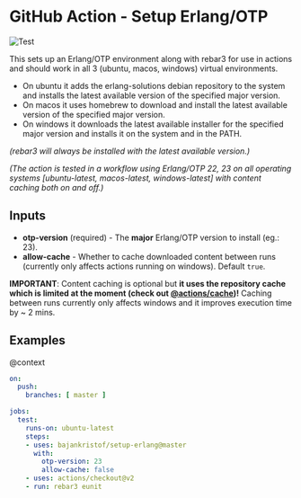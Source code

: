 # GitHub Action - Setup Erlang/OTP

![Test](https://github.com/bajankristof/setup-erlang/workflows/Test/badge.svg?branch=master)

This sets up an Erlang/OTP environment along with rebar3 for use in actions and should work in all 3 (ubuntu, macos, windows) virtual environments.

- On ubuntu it adds the erlang-solutions debian repository to the system and installs the latest available version of the specified major version.
- On macos it uses homebrew to download and install the latest available version of the specified major version.
- On windows it downloads the latest available installer for the specified major version and installs it on the system and in the PATH.

_(rebar3 will always be installed with the latest available version.)_

_(The action is tested in a workflow using Erlang/OTP 22, 23 on all operating systems [ubuntu-latest, macos-latest, windows-latest] with content caching both on and off.)_

## Inputs

- **otp-version** (required) - The **major** Erlang/OTP version to install (eg.: 23).
- **allow-cache** - Whether to cache downloaded content between runs (currently only affects actions running on windows). Default `true`.

**IMPORTANT**: Content caching is optional but **it uses the repository cache which is limited at the moment (check out [@actions/cache](https://github.com/actions/toolkit/tree/main/packages/cache))!** Caching between runs currently only affects windows and it improves execution time by ~ 2 mins.

## Examples

@context
```yml
on:
  push:
    branches: [ master ]

jobs:
  test:
    runs-on: ubuntu-latest
    steps:
    - uses: bajankristof/setup-erlang@master
      with:
        otp-version: 23
        allow-cache: false
    - uses: actions/checkout@v2
    - run: rebar3 eunit
```
